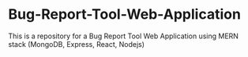 # Bug-Report-Tool-Web-Application
This is a repository for a Bug Report Tool Web Application using MERN stack (MongoDB, Express, React, Nodejs)

